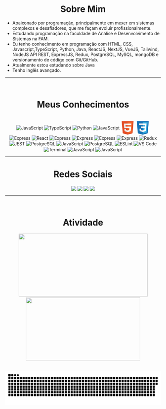 <h1 align="center"> Sobre Mim </h1>

<ul align="left">
  <li>Apaixonado por programação, principalmente em mexer em sistemas complexos e desafiadores, que me façam evoluir profissionalmente.</li>
  <li>Estudando programação na faculdade de Análise e Desenvolvimento de Sistemas na FAM.</li>
  <li>Eu tenho conhecimento em programação com HTML, CSS, Javascript,TypeScript, Python, Java, ReactJS, NextJS, VueJS, Tailwind, NodeJS API REST, ExpressJS, Redux, PostgreSQL, MySQL, mongoDB e versionamento de código com Git/GitHub.</li>
  <li>Atualmente estou estudando sobre Java</li>
  <li>Tenho inglês avançado.</li>
  </ul>
<hr/>

 <br>

  <h1 align="center"> Meus Conhecimentos </h1>
  
<div style="display: inline_block" align="center"><br>
  <img align="center" alt="JavaScript" height="80" width="80" src="https://techstack-generator.vercel.app/js-icon.svg">
  <img align="center" alt="TypeScript" height="80" width="80" src="https://techstack-generator.vercel.app/ts-icon.svg">
  <img align="center" alt="Python" height="50" width="50" src="https://techstack-generator.vercel.app/python-icon.svg">
  <img align="center" alt="JavaScript" height="80" width="80" src="https://techstack-generator.vercel.app/java-icon.svg">
  <img align="center" alt="HTML" height="45" width="45" src="https://raw.githubusercontent.com/devicons/devicon/master/icons/html5/html5-original.svg">
  <img align="center" alt="CSS" height="45" width="45" src="https://raw.githubusercontent.com/devicons/devicon/master/icons/css3/css3-original.svg">
  <img align="center" alt="Express" height="50" width="50" src="https://skillicons.dev/icons?i=tailwind">
  <img align="center" alt="React" height="50" width="50" src="https://techstack-generator.vercel.app/react-icon.svg">
  <img align="center" alt="Express" height="50" width="50" src="https://skillicons.dev/icons?i=nextjs">
  <img align="center" alt="Express" height="50" width="50" src="https://skillicons.dev/icons?i=vue">
  <img align="center" alt="Express" height="50" width="50" src="https://skillicons.dev/icons?i=nodejs">
  <img align="center" alt="Express" height="50" width="50" src="https://skillicons.dev/icons?i=express">
  <img align="center" alt="Redux" height="50" width="50" src="https://techstack-generator.vercel.app/redux-icon.svg">
  <img align="center" alt="JEST" height="50" width="50" src="https://techstack-generator.vercel.app/jest-icon.svg">
  <img align="center" alt="PostgreSQL" height="50" width="50" src="https://skillicons.dev/icons?i=postgresql">
  <img align="center" alt="JavaScript" height="80" width="80" src="https://techstack-generator.vercel.app/mysql-icon.svg">
  <img align="center" alt="PostgreSQL" height="50" width="50" src="https://skillicons.dev/icons?i=mongodb">
  <img align="center" alt="ESLint" height="50" width="50" src="https://techstack-generator.vercel.app/eslint-icon.svg">
  <img align="center" alt="VS Code" height="50" width="50" src="https://skillicons.dev/icons?i=vscode">
  <img align="center" alt="Terminal" height="50" width="50" src="https://skillicons.dev/icons?i=bash">
  <img align="center" alt="JavaScript" height="80" width="80" src="https://techstack-generator.vercel.app/kubernetes-icon.svg">
  <img align="center" alt="JavaScript" height="80" width="80" src="https://techstack-generator.vercel.app/docker-icon.svg">
</div>
<hr/>

  <h1 align="center"> Redes Sociais </h1>
 
<div align="center"> 
  <a href ="mailto:guigui.dangelo@icloud.com"target="_blank"><img align="center" height="51" weight="50" src="https://img.shields.io/badge/-Email-%23333?style=for-the-badge&logo=gmail&logoColor=white"target="_blank"></a>
  <a href="https://www.linkedin.com/in/guilherme-d-655705218/" target="_blank"><img align="center" height="50" weight="50" src="https://img.shields.io/badge/-LinkedIn-%230077B5?style=for-the-badge&logo=linkedin&logoColor=white" target="_blank"></a> 
 <a href="https://discord.com/users/330829336036769793" target="_blank"><img align="center" height="50" weight="50" src="https://img.shields.io/badge/Discord-7289DA?style=for-the-badge&logo=discord&logoColor=white" target="_blank"></a> 
  <a href="https://instagram.com/guih_dangelo/" target="_blank"><img align="center" height="50" weight="50" src="https://img.shields.io/badge/-Instagram-%23E4405F?style=for-the-badge&logo=instagram&logoColor=white" target="_blank"></a>

</div>
<hr/>
 
 <br>

  <h1 align="center"> Atividade </h1>
  
 <div align="center">
   <a href="https://github.com/Guilherme-DAngelo">
  <img height="203" width="417px" src="https://readme-github-guilherme-dangelo.vercel.app//api?username=Guilherme-DAngelo&show_icons=true&theme=radical&include_all_commits=true&count_private=true"/>
   <img height="203px" width="370px" src="https://readme-github-guilherme-dangelo.vercel.app//api/top-langs/?username=Guilherme-DAngelo&layout=compact&langs_count=6&theme=radical"/>
</div>

 <br>
 


![snake gif](https://github.com/Guilherme-DAngelo/Guilherme-DAngelo/blob/output/github-contribution-grid-snake.svg)
